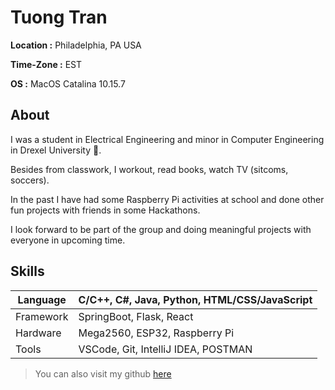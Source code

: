 # Tuong Tran

**Location :** Philadelphia, PA USA

**Time-Zone :** EST

**OS :** MacOS Catalina 10.15.7

## About
I was a student in Electrical Engineering and minor in Computer Engineering in Drexel University 🐲.

Besides from classwork, I workout, read books, watch TV (sitcoms, soccers).

In the past I have had some Raspberry Pi activities at school and done other fun projects with friends in some Hackathons. 

I look forward to be part of the group and doing meaningful projects with everyone in upcoming time.

## Skills

| Language | C/C++, C#, Java, Python, HTML/CSS/JavaScript |
| -------- | -------- |
| Framework| SpringBoot, Flask, React|
| Hardware | Mega2560, ESP32, Raspberry Pi |
| Tools | VSCode, Git, IntelliJ IDEA, POSTMAN|

> You can also visit my github [here](https://github.com/tuongtran23)
